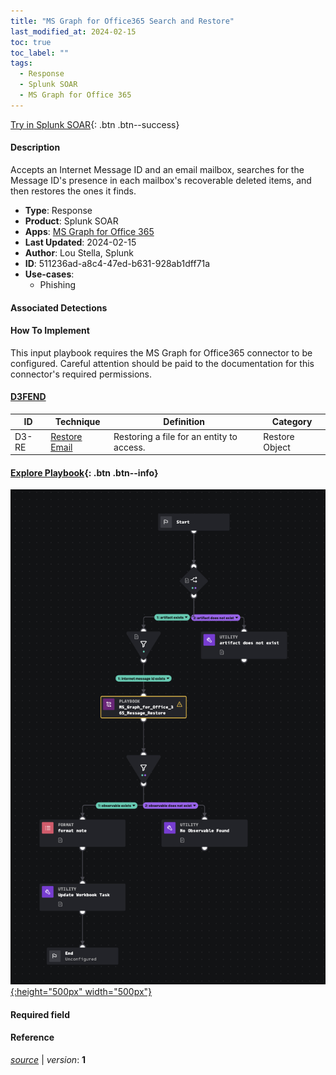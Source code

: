 ```yaml
---
title: "MS Graph for Office365 Search and Restore"
last_modified_at: 2024-02-15
toc: true
toc_label: ""
tags:
  - Response
  - Splunk SOAR
  - MS Graph for Office 365
---
```


[Try in Splunk SOAR](https://www.splunk.com/en_us/software/splunk-security-orchestration-and-automation.html){: .btn .btn--success}

#### Description

Accepts an Internet Message ID and an email mailbox, searches for the Message ID&#39;s presence in each mailbox&#39;s recoverable deleted items, and then restores the ones it finds.

- **Type**: Response
- **Product**: Splunk SOAR
- **Apps**: [MS Graph for Office 365](https://splunkbase.splunk.com/apps?keyword=ms+graph+for+office+365&filters=product%3Asoar)
- **Last Updated**: 2024-02-15
- **Author**: Lou Stella, Splunk
- **ID**: 511236ad-a8c4-47ed-b631-928ab1dff71a
- **Use-cases**:
  - Phishing

#### Associated Detections


#### How To Implement
This input playbook requires the MS Graph for Office365 connector to be configured.  Careful attention should be paid to the documentation for this connector&#39;s required permissions.


#### [D3FEND](https://d3fend.mitre.org/)

| ID          | Technique   | Definition     | Category       |
| ----------- | ----------- | -------------- | -------------- |
| D3-RE | [Restore Email](https://d3fend.mitre.org/technique/d3f:RestoreEmail) | Restoring a file for an entity to access. | Restore Object |

#### [Explore Playbook](https://splunk.github.io/soar-playbook-viewer/?playbook=https://raw.githubusercontent.com/phantomcyber/playbooks/latest/MS_Graph_for_Office_365_Search_and_Restore.json){: .btn .btn--info}

[![explore](https://raw.githubusercontent.com/splunk/security_content/develop/playbooks/MS_Graph_for_Office_365_Search_and_Restore.png){:height="500px" width="500px"}](https://splunk.github.io/soar-playbook-viewer/?playbook=https://raw.githubusercontent.com/phantomcyber/playbooks/latest/MS_Graph_for_Office_365_Search_and_Restore.json)

#### Required field


#### Reference



[*source*](https://github.com/splunk/security_content/tree/develop/playbooks/MS_Graph_for_Office_365_Search_and_Restore.yml) \| *version*: **1**